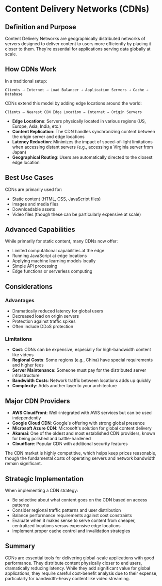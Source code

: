 # Content Delivery Networks (CDNs)

## Definition and Purpose

Content Delivery Networks are geographically distributed networks of servers designed to deliver content to users more efficiently by placing it closer to them. They're essential for applications serving data globally at scale.

## How CDNs Work

In a traditional setup:
```
Clients → Internet → Load Balancer → Application Servers → Cache → Database
```

CDNs extend this model by adding edge locations around the world:
```
Clients → Nearest CDN Edge Location → Internet → Origin Servers
```

- **Edge Locations**: Servers physically located in various regions (US, Europe, Asia, India, etc.)
- **Content Replication**: The CDN handles synchronizing content between the origin server and edge locations
- **Latency Reduction**: Minimizes the impact of speed-of-light limitations when accessing distant servers (e.g., accessing a Virginia server from Japan)
- **Geographical Routing**: Users are automatically directed to the closest edge location

## Best Use Cases

CDNs are primarily used for:
- Static content (HTML, CSS, JavaScript files)
- Images and media files
- Downloadable assets
- Video files (though these can be particularly expensive at scale)

## Advanced Capabilities

While primarily for static content, many CDNs now offer:
- Limited computational capabilities at the edge
- Running JavaScript at edge locations
- Applying machine learning models locally
- Simple API processing
- Edge functions or serverless computing

## Considerations

### Advantages
- Dramatically reduced latency for global users
- Decreased load on origin servers
- Protection against traffic spikes
- Often include DDoS protection

### Limitations
- **Cost**: CDNs can be expensive, especially for high-bandwidth content like videos
- **Regional Costs**: Some regions (e.g., China) have special requirements and higher fees
- **Server Maintenance**: Someone must pay for the distributed server infrastructure
- **Bandwidth Costs**: Network traffic between locations adds up quickly
- **Complexity**: Adds another layer to your architecture

## Major CDN Providers

- **AWS CloudFront**: Well-integrated with AWS services but can be used independently
- **Google Cloud CDN**: Google's offering with strong global presence
- **Microsoft Azure CDN**: Microsoft's solution for global content delivery
- **Akamai**: One of the oldest and most established CDN providers, known for being polished and battle-hardened
- **Cloudflare**: Popular CDN with additional security features

The CDN market is highly competitive, which helps keep prices reasonable, though the fundamental costs of operating servers and network bandwidth remain significant.

## Strategic Implementation

When implementing a CDN strategy:
- Be selective about what content goes on the CDN based on access patterns
- Consider regional traffic patterns and user distribution
- Balance performance requirements against cost constraints
- Evaluate when it makes sense to serve content from cheaper, centralized locations versus expensive edge locations
- Implement proper cache control and invalidation strategies

## Summary

CDNs are essential tools for delivering global-scale applications with good performance. They distribute content physically closer to end users, dramatically reducing latency. While they add significant value for global applications, they require careful cost-benefit analysis due to their expense, particularly for bandwidth-heavy content like video streaming.
